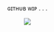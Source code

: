 <p align=center>
ɢɪᴛʜᴜʙ ᴡɪᴘ . . .
</p>
<p align="center">
  <img src="https://komarev.com/ghpvc/?username=EmpyreanReflections&color=eaa981&style=plastic&label=&nbsp♡&nbsp" />
</p>

